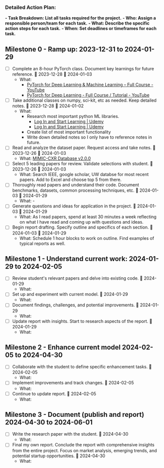 ### Detailed Action Plan:
**- Task Breakdown: List all tasks required for the project.**
	**- Who: Assign a responsible person/team for each task.**
	**- What: Describe the specific action steps for each task.**
	**- When: Set deadlines or timeframes for each task.**

## Milestone 0 - Ramp up: 2023-12-31 to 2024-01-29
- [ ] Complete an 8-hour PyTorch class. Document key learnings for future reference. 🛫 2023-12-28 📅 2024-01-03
	- What: 
		- [PyTorch for Deep Learning & Machine Learning – Full Course - YouTube](https://www.youtube.com/watch?v=V_xro1bcAuA)
		- [PyTorch for Deep Learning - Full Course / Tutorial - YouTube](https://www.youtube.com/watch?v=GIsg-ZUy0MY)
- [ ] Take additional classes on numpy, sci-kit, etc as needed. Keep detailed notes. 🛫 2023-12-28 📅 2024-01-02
	- What: 
		- Research most important python ML libraries.
			- [Log In and Start Learning | Udemy](https://www.udemy.com/course/python-for-data-science-and-machine-learning-bootcamp/learn/lecture/5440650?start=0#overview)
			- [Log In and Start Learning | Udemy](https://www.udemy.com/course/complete-python-bootcamp/learn/lecture/9388536?start=0#overview)
		- Create list of most important functionality
		- Write down detailed notes so I only have to reference notes in future. 
- [ ] Read and analyze the dataset paper. Request access and take notes. 🛫 2023-12-26 📅 2024-01-03
	- What: [MIMIC-CXR Database v2.0.0](https://physionet.org/content/mimic-cxr/2.0.0/)
- [ ] Select 5 leading papers for review. Validate selections with student. 🛫 2023-12-26 📅 2024-01-03
	- What: Search IEEE, google scholar, UW databse for most recent papers. Add to Excel and choose top 5 from there.
- [ ] Thoroughly read papers and understand their code. Document benchmarks, datasets, common processing techniques, etc. 🛫 2024-01-03 📅 2024-01-29
	- What: -
- [ ] Generate questions and ideas for application in the project. 🛫 2024-01-03 📅 2024-01-29
	- What: As I read papers, spend at least 30 minutes a week reflecting on what I have read and coming up with questions and ideas. 
- [ ] Begin report drafting. Specify outline and specifics of each section. 🛫 2024-01-03 📅 2024-01-29
	- What: Schedule 1 hour blocks to work on outline. Find examples of typical reports as well.
## Milestone 1 - Understand current work: 2024-01-29 to 2024-02-05
- [ ] Review student's relevant papers and delve into existing code. 🛫 2024-01-29
	- What: 
- [ ] Set up and experiment with current model. 🛫 2024-01-29
	- What: 
- [ ]  Document findings, challenges, and potential improvements. 🛫 2024-01-29
	- What: 
- [ ]  Update report with insights. Start to research aspects of the report. 🛫 2024-01-29
	- What: 

## Milestone 2 - Enhance current model 2024-02-05 to 2024-04-30
- [ ] Collaborate with the student to define specific enhancement tasks. 🛫 2024-02-05
	- What: 
- [ ] Implement improvements and track changes. 🛫 2024-02-05
	- What: 
- [ ] Continue to update report. 🛫 2024-02-05
	- What: 

## Milestone 3 - Document (publish and report) 2024-04-30 to 2024-06-01
- [ ] Write the research paper with the student. 🛫 2024-04-30
	- What: 
- [ ] Final my own report. Conclude the report with comprehensive insights from the entire project. Focus on market analysis, emerging trends, and potential startup opportunities. 🛫 2024-04-30
	- What: 

